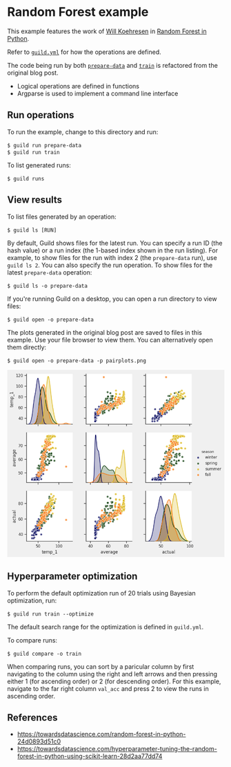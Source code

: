 # Random Forest example

This example features the work of [Will
Koehresen](https://towardsdatascience.com/@williamkoehrsen) in [Random
Forest in
Python](https://towardsdatascience.com/random-forest-in-python-24d0893d51c0).

Refer to [`guild.yml`](guild.yml) for how the operations are defined.

The code being run by both [`prepare-data`](prepare_data.py) and
[`train`](train.py) is refactored from the original blog post.

- Logical operations are defined in functions
- Argparse is used to implement a command line interface

## Run operations

To run the example, change to this directory and run:

    $ guild run prepare-data
    $ guild run train

To list generated runs:

    $ guild runs

## View results

To list files generated by an operation:

    $ guild ls [RUN]

By default, Guild shows files for the latest run. You can specify a
run ID (the hash value) or a run index (the 1-based index shown in the
run listing). For example, to show files for the run with index 2 (the
`prepare-data` run), use `guild ls 2`. You can also specify the run
operation. To show files for the latest `prepare-data` operation:

    $ guild ls -o prepare-data

If you're running Guild on a desktop, you can open a run directory to
view files:

    $ guild open -o prepare-data

The plots generated in the original blog post are saved to files in
this example. Use your file browser to view them. You can
alternatively open them directly:

    $ guild open -o prepare-data -p pairplots.png

![](pairplots.png)

## Hyperparameter optimization

To perform the default optimization run of 20 trials using Bayesian
optimization, run:

    $ guild run train --optimize

The default search range for the optimization is defined in
`guild.yml`.

To compare runs:

    $ guild compare -o train

When comparing runs, you can sort by a paricular column by first
navigating to the column using the right and left arrows and then
pressing either 1 (for ascending order) or 2 (for descending
order). For this example, navigate to the far right column `val_acc`
and press 2 to view the runs in ascending order.

## References

- https://towardsdatascience.com/random-forest-in-python-24d0893d51c0
- https://towardsdatascience.com/hyperparameter-tuning-the-random-forest-in-python-using-scikit-learn-28d2aa77dd74
